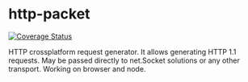 # http-packet

[![Coverage Status](https://coveralls.io/repos/github/Shpingalet007/http-packet/badge.svg?branch=main)](https://coveralls.io/github/Shpingalet007/http-packet?branch=main)

HTTP crossplatform request generator. It allows generating HTTP 1.1 requests. May be passed directly to net.Socket
solutions or any other transport. Working on browser and node.
